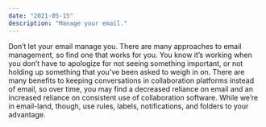 ```yaml
---
date: "2021-05-15"
description: "Manage your email."
---
```


Don’t let your email manage you. There are many approaches to email management, so find one that works for you. You know it’s working when you don’t have to apologize for not seeing something important, or not holding up something that you’ve been asked to weigh in on. There are many benefits to keeping conversations in collaboration platforms instead of email, so over time, you may find a decreased reliance on email and an increased reliance on consistent use of collaboration software. While we’re in email-land, though, use rules, labels, notifications, and folders to your advantage. 